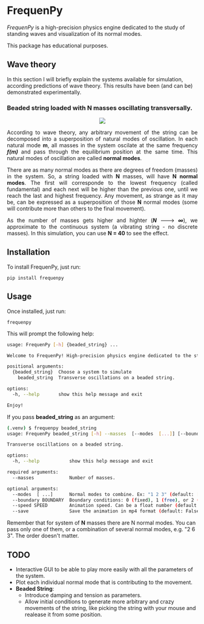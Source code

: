 
# FrequenPy

_FrequenPy_ is a high-precision physics engine dedicated to the study of standing waves and visualization of its normal modes.

This package has educational purposes. 

## Wave theory

In this section I will briefly explain the systems available for simulation,
according predictions of wave theory.
This results have been (and can be) demonstrated experimentally.

### Beaded string loaded with N masses oscillating transversally. 

<p align="center">
   <img src="docs/beaded_string.gif">
</p>

<div align="justify">
  
  According to wave theory, any arbitrary movement of the string
  can be decomposed into a superposition of natural modes of oscillation.
  In each natural mode **m**,
  all masses in the system oscilate at the same frequency ***f(m)***
  and pass through the equilibrium position at the same time.
  This natural modes of oscillation are called **normal modes**.

  There are as many normal modes as there are degrees of freedom (masses) in the system.
  So, a string loaded with **N** masses, will have **N** **normal modes**.
  The first will corresponde to the lowest frequency (called fundamental)
  and each next will be higher than the previous one, until we reach the last and highest frequency.
  Any movement, as strange as it may be, can be expressed as a superposition of those **N** normal modes
  (some will contribute more than others to the final movement). 

  As the number of masses gets higher and highter (***N*** ---> ***∞***),
  we approximate to the continuous system (a vibrating string - no discrete masses).
  In this simulation, you can use **N = 40** to see the effect.

</div>

## Installation

To install FrequenPy, just run:

```
pip install frequenpy
```

## Usage

Once installed, just run:

```
frequenpy
```

This will prompt the following help:
```bash
usage: FrequenPy [-h] {beaded_string} ...

Welcome to FrequenPy! High-precision physics engine dedicated to the study of standing waves.

positional arguments:
  {beaded_string}  Choose a system to simulate
    beaded_string  Transverse oscillations on a beaded string.

options:
  -h, --help       show this help message and exit

Enjoy!
```

If you pass **beaded_string** as an argument:
```bash
(.venv) $ frequenpy beaded_string
usage: FrequenPy beaded_string [-h] --masses  [--modes  [...]] [--boundary BOUNDARY] [--speed SPEED] [--save]

Transverse oscillations on a beaded string.

options:
  -h, --help           show this help message and exit

required arguments:
  --masses             Number of masses.

optional arguments:
  --modes  [ ...]      Normal modes to combine. Ex: "1 2 3" (default: [1]).
  --boundary BOUNDARY  Boundary conditions: 0 (fixed), 1 (free), or 2 (mixed) (default: 0).
  --speed SPEED        Animation speed. Can be a float number (default: 1.5).
  --save               Save the animation in mp4 format (default: False).
```

Remember that for system of **N** masses there are N normal modes.
You can pass only one of them, or a combination of several normal modes, e.g. "2 6 3".
The order doesn't matter. 


## TODO

- Interactive GUI to be able to play more easily with all the parameters of the system. 
- Plot each individual normal mode that is contributing to the movement.
- **Beaded String**:
  - Introduce damping and tension as parameters.
  - Allow initial conditions to generate more arbitrary and crazy movements of the string, like picking the string with your mouse and realease it from some position. 


